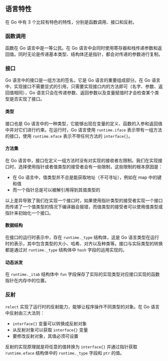 语言特性
------------

在 Go 中有 3 个比较有特色的特性，分别是函数调用、接口和反射。



### 函数调用

函数在 Go 语言中是一等公民。在 Go 语言中会同时使用寄存器和栈传递参数和返回值。同时无论是传递基本类型、结构体还是指针，都会对传递的参数进行复制。



### 接口

Go 语言中的接口是一组方法的签名，它是 Go 语言的重要组成部分。在 Go 语言中，实现接口不需要显式的引用，只需要实现接口内的方法即可（名字、参数、返回值相同），Go 语言只会在传递参数、返回参数以及变量赋值时才会检查某个类型是否实现了接口。

#### 类型

接口也是 Go 语言中的一种类型，它能够出现在变量的定义、函数的入参和返回值中并对它们进行约束。在运行时，Go 语言使用 `runtime.iface` 表示带有一组方法的接口，使用 `runtime.eface` 表示不带任何方法的 `interface{}`。

#### 方法集

在 Go 语言中，接口在定义一组方法时没有对实现的接收者左限制。我们在实现接口时，选择使用指针或者值类型的接受者会有一些限制，这些限制的根本原因是：

* 在 Go 语言中，值类型并不总是能获取地址（不可寻址），例如在 map 中的键和值
* 而一个指针总是可以被解引用得到其值类型的

以上差异导致了我们在实现一个接口时，如果使用指针类型的接受者实现一个接口而传递了一个值类型的情况下编译器会报错，而值类型的接受者可以使用值类型或指针来初始化一个接口。

#### 数据结构

在接口的运行时表示中，存在 `runtime._type` 结构体，这是 Go 语言类型在运行时的表示，其中包含类型的大小、哈希、对齐以及种类等。接口与实际类型的转换都是通过对 `runtime._type` 结构体中 `hash` 字段的运用实现的。

#### 动态派发

在 `runtime._itab` 结构体中 `fun` 字段保存了实际的实现类型对应接口实现的函数指针在内存中的位置。



### 反射

`relect` 实现了运行时的反射能力，能够让程序操作不同类型的对象。在 Go 语言中反射由三大法则：

* `interface{}` 变量可以转换成反射对象
* 从反射对象可以获取 `interface{}` 变量
* 要修改反射对象，其值必须可设置

反射的实现原理就是将任意的值转换为 `interface{}` 并通过指针获取 `runtime.eface` 结构体中的 `runtime._type` 字段和 `ptr` 的值。